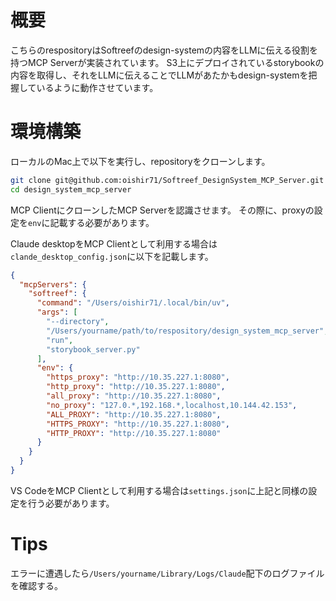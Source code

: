 # 概要

こちらのrespositoryはSoftreefのdesign-systemの内容をLLMに伝える役割を持つMCP Serverが実装されています。
S3上にデプロイされているstorybookの内容を取得し、それをLLMに伝えることでLLMがあたかもdesign-systemを把握しているように動作させています。

# 環境構築

ローカルのMac上で以下を実行し、repositoryをクローンします。

```bash
git clone git@github.com:oishir71/Softreef_DesignSystem_MCP_Server.git design_system_mcp_server
cd design_system_mcp_server
```

MCP ClientにクローンしたMCP Serverを認識させます。
その際に、proxyの設定を`env`に記載する必要があります。

Claude desktopをMCP Clientとして利用する場合は`clande_desktop_config.json`に以下を記載します。

```json:claude_desktop_config.json
{
  "mcpServers": {
    "softreef": {
      "command": "/Users/oishir71/.local/bin/uv",
      "args": [
        "--directory",
        "/Users/yourname/path/to/respository/design_system_mcp_server",
        "run",
        "storybook_server.py"
      ],
      "env": {
        "https_proxy": "http://10.35.227.1:8080",
        "http_proxy": "http://10.35.227.1:8080",
        "all_proxy": "http://10.35.227.1:8080",
        "no_proxy": "127.0.*,192.168.*,localhost,10.144.42.153",
        "ALL_PROXY": "http://10.35.227.1:8080",
        "HTTPS_PROXY": "http://10.35.227.1:8080",
        "HTTP_PROXY": "http://10.35.227.1:8080"
      }
    }
  }
}
```

VS CodeをMCP Clientとして利用する場合は`settings.json`に上記と同様の設定を行う必要があります。

# Tips

エラーに遭遇したら`/Users/yourname/Library/Logs/Claude`配下のログファイルを確認する。
